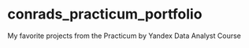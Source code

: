 # conrads_practicum_portfolio
 My favorite projects from the Practicum by Yandex Data Analyst Course
